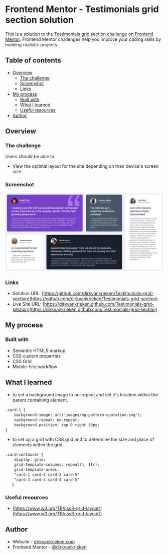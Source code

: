 # Frontend Mentor - Testimonials grid section solution

This is a solution to the [Testimonials grid section challenge on Frontend Mentor](https://www.frontendmentor.io/challenges/testimonials-grid-section-Nnw6J7Un7). Frontend Mentor challenges help you improve your coding skills by building realistic projects. 

## Table of contents

- [Overview](#overview)
  - [The challenge](#the-challenge)
  - [Screenshot](#screenshot)
  - [Links](#links)
- [My process](#my-process)
  - [Built with](#built-with)
  - [What I learned](#what-i-learned)
  - [Useful resources](#useful-resources)
- [Author](#author)


## Overview

### The challenge

Users should be able to:

- View the optimal layout for the site depending on their device's screen size

### Screenshot

![](./screenshot.png)

### Links

- Solution URL: [https://github.com/dirkvankrieken/Testimonials-grid-section](https://github.com/dirkvankrieken/Testimonials-grid-section)
- Live Site URL: [https://dirkvankrieken.github.com/Testimonials-grid-section](https://dirkvankrieken.github.com/Testimonials-grid-section)

## My process

### Built with

- Semantic HTML5 markup
- CSS custom properties
- CSS Grid
- Mobile-first workflow

## What I learned

- to set a background image to no-repeat and set it's location within the parent containing element.
```
.card-1 {
	background-image: url('images/bg-pattern-quotation.svg');
	background-repeat: no-repeat;
	background-position: top 0 right 30px;
}	
```
- to set up a grid with CSS grid and to determine the size and place of elements within the grid
```
.card-container {
	display: grid;
	grid-template-columns: repeat(4, 1fr);
	grid-template-areas:
	"card-1 card-1 card-2 card-5"
	"card-3 card-4 card-4 card-5"  
   }
```

### Useful resources

- [https://www.w3.org/TR/css3-grid-layout/](https://www.w3.org/TR/css3-grid-layout/)

## Author

- Website - [dirkvankrieken.com](https://dirkvankrieken.com)
- Frontend Mentor - [@dirkvankrieken](https://www.frontendmentor.io/profile/dirkvankrieken)
